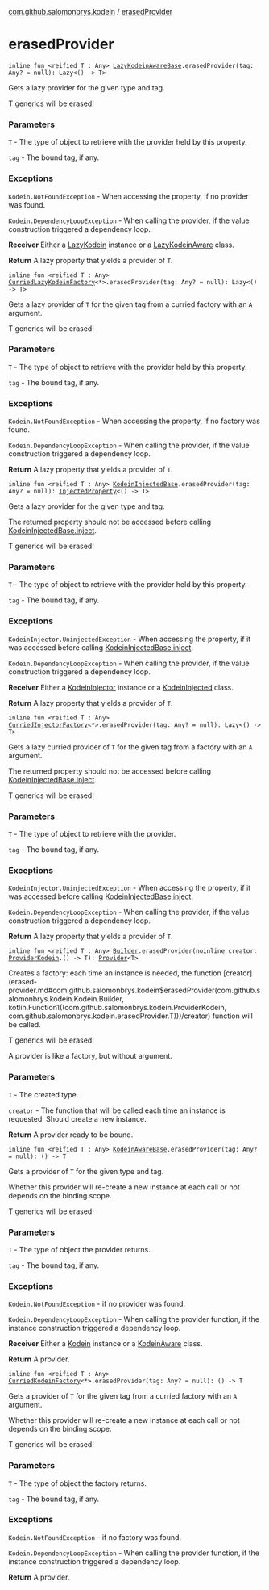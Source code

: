 [com.github.salomonbrys.kodein](index.md) / [erasedProvider](.)

# erasedProvider

`inline fun <reified T : Any> `[`LazyKodeinAwareBase`](-lazy-kodein-aware-base/index.md)`.erasedProvider(tag: Any? = null): Lazy<() -> T>`

Gets a lazy provider for the given type and tag.

T generics will be erased!

### Parameters

`T` - The type of object to retrieve with the provider held by this property.

`tag` - The bound tag, if any.

### Exceptions

`Kodein.NotFoundException` - When accessing the property, if no provider was found.

`Kodein.DependencyLoopException` - When calling the provider, if the value construction triggered a dependency loop.

**Receiver**
Either a [LazyKodein](-lazy-kodein/index.md) instance or a [LazyKodeinAware](-lazy-kodein-aware.md) class.

**Return**
A lazy property that yields a provider of `T`.

`inline fun <reified T : Any> `[`CurriedLazyKodeinFactory`](-curried-lazy-kodein-factory/index.md)`<*>.erasedProvider(tag: Any? = null): Lazy<() -> T>`

Gets a lazy provider of `T` for the given tag from a curried factory with an `A` argument.

T generics will be erased!

### Parameters

`T` - The type of object to retrieve with the provider held by this property.

`tag` - The bound tag, if any.

### Exceptions

`Kodein.NotFoundException` - When accessing the property, if no factory was found.

`Kodein.DependencyLoopException` - When calling the provider, if the value construction triggered a dependency loop.

**Return**
A lazy property that yields a provider of `T`.

`inline fun <reified T : Any> `[`KodeinInjectedBase`](-kodein-injected-base/index.md)`.erasedProvider(tag: Any? = null): `[`InjectedProperty`](-injected-property/index.md)`<() -> T>`

Gets a lazy provider for the given type and tag.

The returned property should not be accessed before calling [KodeinInjectedBase.inject](-kodein-injected-base/inject.md).

T generics will be erased!

### Parameters

`T` - The type of object to retrieve with the provider held by this property.

`tag` - The bound tag, if any.

### Exceptions

`KodeinInjector.UninjectedException` - When accessing the property, if it was accessed before calling [KodeinInjectedBase.inject](-kodein-injected-base/inject.md).

`Kodein.DependencyLoopException` - When calling the provider, if the value construction triggered a dependency loop.

**Receiver**
Either a [KodeinInjector](-kodein-injector/index.md) instance or a [KodeinInjected](-kodein-injected.md) class.

**Return**
A lazy property that yields a provider of `T`.

`inline fun <reified T : Any> `[`CurriedInjectorFactory`](-curried-injector-factory/index.md)`<*>.erasedProvider(tag: Any? = null): Lazy<() -> T>`

Gets a lazy curried provider of `T` for the given tag from a factory with an `A` argument.

The returned property should not be accessed before calling [KodeinInjectedBase.inject](-kodein-injected-base/inject.md).

T generics will be erased!

### Parameters

`T` - The type of object to retrieve with the provider.

`tag` - The bound tag, if any.

### Exceptions

`KodeinInjector.UninjectedException` - When accessing the property, if it was accessed before calling [KodeinInjectedBase.inject](-kodein-injected-base/inject.md).

`Kodein.DependencyLoopException` - When calling the provider, if the value construction triggered a dependency loop.

**Return**
A lazy property that yields a provider of `T`.

`inline fun <reified T : Any> `[`Builder`](-kodein/-builder/index.md)`.erasedProvider(noinline creator: `[`ProviderKodein`](-provider-kodein/index.md)`.() -> T): `[`Provider`](-provider/index.md)`<T>`

Creates a factory: each time an instance is needed, the function [creator](erased-provider.md#com.github.salomonbrys.kodein$erasedProvider(com.github.salomonbrys.kodein.Kodein.Builder, kotlin.Function1((com.github.salomonbrys.kodein.ProviderKodein, com.github.salomonbrys.kodein.erasedProvider.T)))/creator) function will be called.

T generics will be erased!

A provider is like a factory, but without argument.

### Parameters

`T` - The created type.

`creator` - The function that will be called each time an instance is requested. Should create a new instance.

**Return**
A provider ready to be bound.

`inline fun <reified T : Any> `[`KodeinAwareBase`](-kodein-aware-base/index.md)`.erasedProvider(tag: Any? = null): () -> T`

Gets a provider of `T` for the given type and tag.

Whether this provider will re-create a new instance at each call or not depends on the binding scope.

T generics will be erased!

### Parameters

`T` - The type of object the provider returns.

`tag` - The bound tag, if any.

### Exceptions

`Kodein.NotFoundException` - if no provider was found.

`Kodein.DependencyLoopException` - When calling the provider function, if the instance construction triggered a dependency loop.

**Receiver**
Either a [Kodein](-kodein/index.md) instance or a [KodeinAware](-kodein-aware.md) class.

**Return**
A provider.

`inline fun <reified T : Any> `[`CurriedKodeinFactory`](-curried-kodein-factory/index.md)`<*>.erasedProvider(tag: Any? = null): () -> T`

Gets a provider of `T` for the given tag from a curried factory with an `A` argument.

Whether this provider will re-create a new instance at each call or not depends on the binding scope.

T generics will be erased!

### Parameters

`T` - The type of object the factory returns.

`tag` - The bound tag, if any.

### Exceptions

`Kodein.NotFoundException` - if no factory was found.

`Kodein.DependencyLoopException` - When calling the provider function, if the instance construction triggered a dependency loop.

**Return**
A provider.

